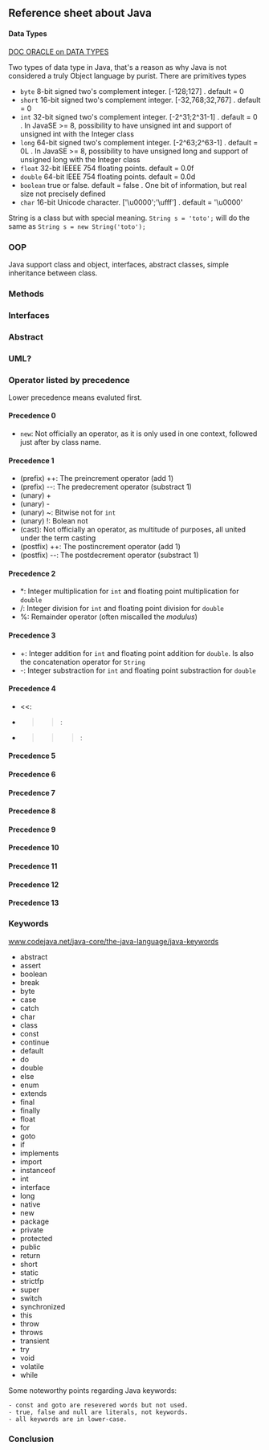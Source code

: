 ## Reference sheet about Java ##

#### Data Types ####

[DOC ORACLE on DATA TYPES](https://docs.oracle.com/javase/tutorial/java/nutsandbolts/datatypes.html)


Two types of data type in Java, that's a reason as why Java is not considered a truly Object language by purist.
There are primitives types
 - `byte` 8-bit signed two's complement integer. [-128;127] . default = 0
 - `short` 16-bit signed two's complement integer. [-32,768;32,767] . default = 0
 - `int` 32-bit signed two's complement integer. [-2^31;2^31-1] . default = 0 . In JavaSE >= 8, possibility to have unsigned int and support of unsigned int with the Integer class
 - `long` 64-bit signed two's complement integer. [-2^63;2^63-1] . default = 0L . In JavaSE >= 8, possibility to have unsigned long and support of unsigned long with the Integer class
 - `float` 32-bit IEEEE 754 floating points. default = 0.0f
 - `double` 64-bit IEEE 754 floating points. default = 0.0d
 - `boolean` true or false. default = false . One bit of information, but real size not precisely defined
 - `char` 16-bit Unicode character. ['\u0000';'\ufff'] . default = '\u0000'
 
String is a class but with special meaning. `String s = 'toto';` will do the same as `String s = new String('toto');`

### OOP ###

Java support class and object, interfaces, abstract classes, simple inheritance between class.

### Methods ###

### Interfaces ###

### Abstract ###

### UML? ###


### Operator listed by precedence ###
Lower precedence means evaluted first. 

#### Precedence 0 ####
- `new`: Not officially an operator, as it is only used in one context, followed just after by  class name.

#### Precedence 1 #### 
- (prefix) ++: The preincrement operator (add 1)
- (prefix) --: The predecrement operator (substract 1)
- (unary) +
- (unary) -
- (unary) ~: Bitwise not for `int`
- (unary) !: Bolean not
- (cast): Not officially an operator, as multitude of purposes, all united under the term casting
- (postfix) ++: The postincrement operator (add 1)
- (postfix) --: The postdecrement operator (substract 1)

#### Precedence 2 ####
- *: Integer multiplication for `int` and floating point multiplication for `double`
- /: Integer division for `int` and floating point division for `double`
- %: Remainder operator (often miscalled the *modulus*)
#### Precedence 3 ####
- +: Integer addition for `int` and floating point addition for `double`. Is also the concatenation operator for `String`
- -: Integer substraction for `int` and floating point substraction for `double`
#### Precedence 4 ####
- <<: 
- >>:
- >>>:
#### Precedence 5 ####
#### Precedence 6 ####
#### Precedence 7 ####
#### Precedence 8 ####
#### Precedence 9 ####
#### Precedence 10 ####
#### Precedence 11 ####
#### Precedence 12 ####
#### Precedence 13 ####

### Keywords ###

www.codejava.net/java-core/the-java-language/java-keywords
- abstract
- assert
- boolean
- break
- byte
- case
- catch
- char
- class
- const
- continue
- default
- do
- double
- else
- enum
- extends
- final
- finally
- float
- for
- goto
- if
- implements
- import
- instanceof
- int
- interface	
- long	
- native
- new
- package
- private
- protected
- public
- return	
- short	
- static
- strictfp
- super
- switch
- synchronized
- this
- throw
- throws
- transient
- try
- void
- volatile
- while

Some noteworthy points regarding Java keywords:

    - const and goto are resevered words but not used.
    - true, false and null are literals, not keywords.
    - all keywords are in lower-case.

### Conclusion ### 